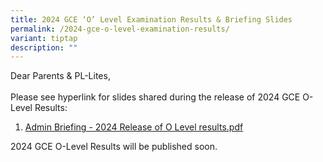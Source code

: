 ```yaml
---
title: 2024 GCE ‘O’ Level Examination Results & Briefing Slides
permalink: /2024-gce-o-level-examination-results/
variant: tiptap
description: ""
---
```

<p>Dear Parents &amp; PL-Lites,&nbsp;
<br>
<br>Please see hyperlink for slides shared during the release of 2024 GCE
O-Level Results:</p>
<ol data-tight="true" class="tight">
<li>
<p><a href="/files/Admin_Briefing___2024_Release_of_O_Level_results.pdf" rel="noopener nofollow" target="_blank">Admin Briefing - 2024 Release of O Level results.pdf</a>
</p>
</li>
</ol>
<p></p>
<p>2024 GCE O-Level Results will be published soon.</p>